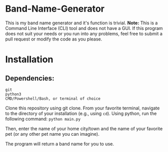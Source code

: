 # Band-Name-Generator
This is my band name generator and it's function is trivial.
**Note:** This is a Command Line Interface (CLI) tool and does not have a GUI.
If this program does not suit your needs or you run into any problems, feel free to submit a pull request or modify the code as you please.

# Installation
## Dependencies:
```
git 
python3 
CMD/Powershell/Bash, or terminal of choice
```

Clone this repository using git clone.
From your favorite terminal, navigate to the directory of your installation (e.g., using `cd`).
Using python, run the following command:
`python main.py`

Then, enter the name of your home city/town and the name of your favorite pet (or any other pet name you can imagine).

The program will return a band name for you to use.
